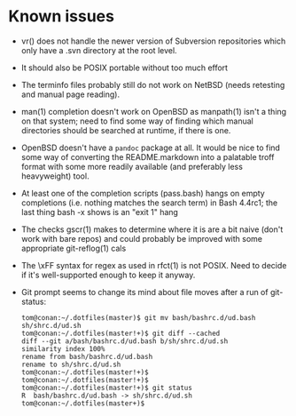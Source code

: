 Known issues
============

*   vr() does not handle the newer version of Subversion repositories which
    only have a .svn directory at the root level.
*   It should also be POSIX portable without too much effort
*   The terminfo files probably still do not work on NetBSD (needs retesting
    and manual page reading).
*   man(1) completion doesn't work on OpenBSD as manpath(1) isn't a thing on
    that system; need to find some way of finding which manual directories
    should be searched at runtime, if there is one.
*   OpenBSD doesn't have a `pandoc` package at all. It would be nice to find
    some way of converting the README.markdown into a palatable troff format
    with some more readily available (and preferably less heavyweight) tool.
*   At least one of the completion scripts (pass.bash) hangs on empty
    completions (i.e. nothing matches the search term) in Bash 4.4rc1; the last
    thing bash -x shows is an "exit 1" hang
*   The checks gscr(1) makes to determine where it is are a bit naive (don't
    work with bare repos) and could probably be improved with some appropriate
    git-reflog(1) cals
*   The \xFF syntax for regex as used in rfct(1) is not POSIX. Need to decide
    if it's well-supported enough to keep it anyway.
*   Git prompt seems to change its mind about file moves after a run of
    git-status:

        tom@conan:~/.dotfiles(master)$ git mv bash/bashrc.d/ud.bash sh/shrc.d/ud.sh
        tom@conan:~/.dotfiles(master!+)$ git diff --cached
        diff --git a/bash/bashrc.d/ud.bash b/sh/shrc.d/ud.sh
        similarity index 100%
        rename from bash/bashrc.d/ud.bash
        rename to sh/shrc.d/ud.sh
        tom@conan:~/.dotfiles(master!+)$
        tom@conan:~/.dotfiles(master!+)$
        tom@conan:~/.dotfiles(master!+)$ git status
        R  bash/bashrc.d/ud.bash -> sh/shrc.d/ud.sh
        tom@conan:~/.dotfiles(master+)$

